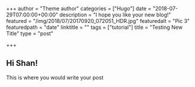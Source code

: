 +++
author = "Theme author"
categories = ["Hugo"]
date = "2018-07-29T07:00:00+00:00"
description = "I hope you like your new blog!"
featured = "/img/2018/07/20170920_072051_HDR.jpg"
featuredalt = "Pic 3"
featuredpath = "date"
linktitle = ""
tags = ["tutorial"]
title = "Testing New Title"
type = "post"

+++
## Hi Shan!

This is where you would write your post
